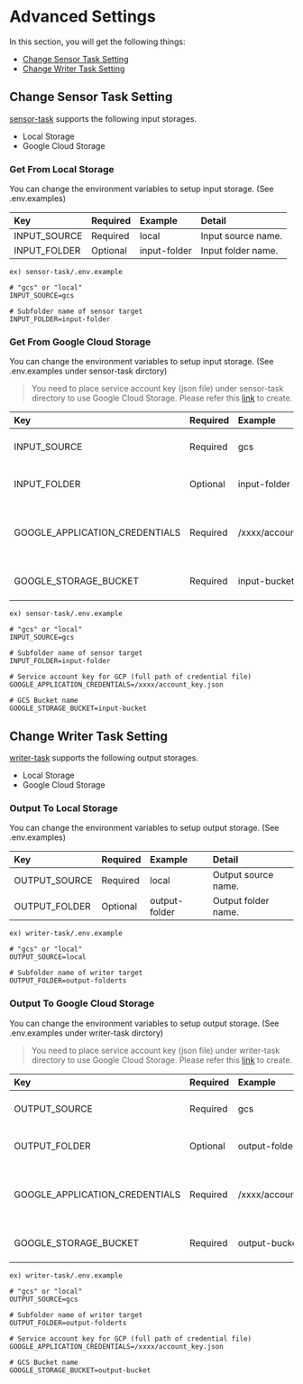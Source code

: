 # Advanced Settings
In this section, you will get the following things:
- [Change Sensor Task Setting](/installation/05-advanced-settings?id=change-sensor-task-setting)
- [Change Writer Task Setting](/installation/05-advanced-settings?id=change-writer-task-setting)

## Change Sensor Task Setting
[sensor-task](https://github.com/podder-ai/sensor-task) supports the following input storages.
- Local Storage
- Google Cloud Storage

### Get From Local Storage
You can change the environment variables to setup input storage. (See .env.examples)

|Key|Required|Example|Detail|
|:---|:---|:---|:---|
|INPUT_SOURCE|Required|local|Input source name.|
|INPUT_FOLDER|Optional|input-folder|Input folder name.|

```
ex) sensor-task/.env.example

# "gcs" or "local"
INPUT_SOURCE=gcs

# Subfolder name of sensor target
INPUT_FOLDER=input-folder
```

### Get From Google Cloud Storage
You can change the environment variables to setup input storage. (See .env.examples under sensor-task dirctory)
> You need to place service account key (json file) under sensor-task directory to use Google Cloud Storage. Please refer this [link](https://cloud.google.com/iam/docs/creating-managing-service-account-keys) to create.

|Key|Required|Example|Detail|
|:---|:---|:---|:---|
|INPUT_SOURCE|Required|gcs|Input source name.|
|INPUT_FOLDER|Optional|input-folder|Input folder name.|
|GOOGLE_APPLICATION_CREDENTIALS|Required|/xxxx/account_key.json|Path to GCP serivce account key.|
|GOOGLE_STORAGE_BUCKET|Required|input-bucket|GCS bucket name.|

```
ex) sensor-task/.env.example

# "gcs" or "local"
INPUT_SOURCE=gcs

# Subfolder name of sensor target
INPUT_FOLDER=input-folder

# Service account key for GCP (full path of credential file)
GOOGLE_APPLICATION_CREDENTIALS=/xxxx/account_key.json

# GCS Bucket name
GOOGLE_STORAGE_BUCKET=input-bucket
```

## Change Writer Task Setting
[writer-task](https://github.com/podder-ai/writer-task) supports the following output storages.
- Local Storage
- Google Cloud Storage

### Output To Local Storage
You can change the environment variables to setup output storage. (See .env.examples)

|Key|Required|Example|Detail|
|:---|:---|:---|:---|
|OUTPUT_SOURCE|Required|local|Output source name.|
|OUTPUT_FOLDER|Optional|output-folder|Output folder name.|

```
ex) writer-task/.env.example

# "gcs" or "local"
OUTPUT_SOURCE=local

# Subfolder name of writer target
OUTPUT_FOLDER=output-folderts
```

### Output To Google Cloud Storage
You can change the environment variables to setup output storage. (See .env.examples under writer-task dirctory)

> You need to place service account key (json file) under writer-task directory to use Google Cloud Storage. Please refer this [link](https://cloud.google.com/iam/docs/creating-managing-service-account-keys) to create.

|Key|Required|Example|Detail|
|:---|:---|:---|:---|
|OUTPUT_SOURCE|Required|gcs|Output source name.|
|OUTPUT_FOLDER|Optional|output-folder|Output folder name.|
|GOOGLE_APPLICATION_CREDENTIALS|Required|/xxxx/account_key.json|Path to GCP serivce account key.|
|GOOGLE_STORAGE_BUCKET|Required|output-bucket|GCS bucket name.|

```
ex) writer-task/.env.example

# "gcs" or "local"
OUTPUT_SOURCE=gcs

# Subfolder name of writer target
OUTPUT_FOLDER=output-folderts

# Service account key for GCP (full path of credential file)
GOOGLE_APPLICATION_CREDENTIALS=/xxxx/account_key.json

# GCS Bucket name
GOOGLE_STORAGE_BUCKET=output-bucket
```